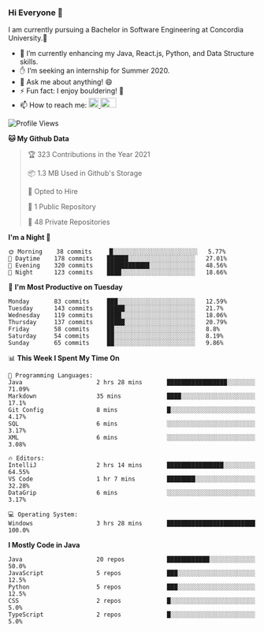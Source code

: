 ### Hi Everyone 👋
I am currently pursuing a Bachelor in Software Engineering at Concordia University.🏫

- 🌱 I’m currently enhancing my Java, React.js, Python, and Data Structure skills.
- ✋ I’m seeking an internship for Summer 2020.
- 💬 Ask me about anything! 😄
- ⚡ Fun fact: I enjoy bouldering! 🧗‍
- 📫 How to reach me: <a href="https://www.linkedin.com/in/siu-tong-ye/" target="_blank"> <img width="20px" width="32" src="https://cdn.jsdelivr.net/npm/simple-icons@v3/icons/linkedin.svg" /> </a> <a href="mailto:SiuTongYe@gmail.com" target="_blank"> <img height="20" width="32" src="https://cdn.jsdelivr.net/npm/simple-icons@v3/icons/gmail.svg" /> </a>

<!--START_SECTION:waka-->
![Profile Views](http://img.shields.io/badge/Profile%20Views-7-blue)

**🐱 My Github Data** 

> 🏆 323 Contributions in the Year 2021
 > 
> 📦 1.3 MB Used in Github's Storage 
 > 
> 💼 Opted to Hire
 > 
> 📜 1 Public Repository 
 > 
> 🔑 48 Private Repositories  
 > 
**I'm a Night 🦉** 

```text
🌞 Morning    38 commits     █░░░░░░░░░░░░░░░░░░░░░░░░   5.77% 
🌆 Daytime    178 commits    ██████░░░░░░░░░░░░░░░░░░░   27.01% 
🌃 Evening    320 commits    ████████████░░░░░░░░░░░░░   48.56% 
🌙 Night      123 commits    ████░░░░░░░░░░░░░░░░░░░░░   18.66%

```
📅 **I'm Most Productive on Tuesday** 

```text
Monday       83 commits     ███░░░░░░░░░░░░░░░░░░░░░░   12.59% 
Tuesday      143 commits    █████░░░░░░░░░░░░░░░░░░░░   21.7% 
Wednesday    119 commits    ████░░░░░░░░░░░░░░░░░░░░░   18.06% 
Thursday     137 commits    █████░░░░░░░░░░░░░░░░░░░░   20.79% 
Friday       58 commits     ██░░░░░░░░░░░░░░░░░░░░░░░   8.8% 
Saturday     54 commits     ██░░░░░░░░░░░░░░░░░░░░░░░   8.19% 
Sunday       65 commits     ██░░░░░░░░░░░░░░░░░░░░░░░   9.86%

```


📊 **This Week I Spent My Time On** 

```text
💬 Programming Languages: 
Java                     2 hrs 28 mins       █████████████████░░░░░░░░   71.09% 
Markdown                 35 mins             ████░░░░░░░░░░░░░░░░░░░░░   17.1% 
Git Config               8 mins              █░░░░░░░░░░░░░░░░░░░░░░░░   4.17% 
SQL                      6 mins              ░░░░░░░░░░░░░░░░░░░░░░░░░   3.17% 
XML                      6 mins              ░░░░░░░░░░░░░░░░░░░░░░░░░   3.08%

🔥 Editors: 
IntelliJ                 2 hrs 14 mins       ████████████████░░░░░░░░░   64.55% 
VS Code                  1 hr 7 mins         ████████░░░░░░░░░░░░░░░░░   32.28% 
DataGrip                 6 mins              ░░░░░░░░░░░░░░░░░░░░░░░░░   3.17%

💻 Operating System: 
Windows                  3 hrs 28 mins       █████████████████████████   100.0%

```

**I Mostly Code in Java** 

```text
Java                     20 repos            ████████████░░░░░░░░░░░░░   50.0% 
JavaScript               5 repos             ███░░░░░░░░░░░░░░░░░░░░░░   12.5% 
Python                   5 repos             ███░░░░░░░░░░░░░░░░░░░░░░   12.5% 
CSS                      2 repos             █░░░░░░░░░░░░░░░░░░░░░░░░   5.0% 
TypeScript               2 repos             █░░░░░░░░░░░░░░░░░░░░░░░░   5.0%

```



<!--END_SECTION:waka-->
